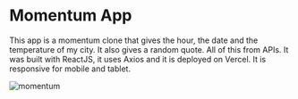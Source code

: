 # Momentum App

This app is a momentum clone that gives the hour, the date and the temperature of my city. It also gives a random quote. All of this from APIs. It was built with ReactJS, it uses Axios and it is deployed on Vercel. It is responsive for mobile and tablet.

![momentum](https://github.com/SALVADORPOETA/Momentum-sm/assets/71913145/5ffbe8e3-8e45-474d-8bda-4f7332205999)
